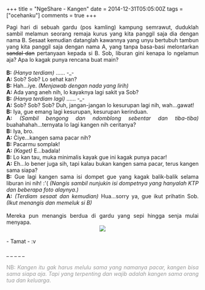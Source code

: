+++
title = "NgeShare - Kangen"
date = 2014-12-31T05:05:00Z
tags = ["ocehanku"]
comments = true
+++

<div style="text-align: justify;">Pagi hari di sebuah gardu (pos kamling) kampung semrawut, duduklah sambil melamun seorang remaja kurus yang kita panggil saja dia dengan nama B. Sesaat kemudian datanglah kawannya yang unyu bertubuh tambun yang kita panggil saja dengan nama A, yang tanpa basa-basi melontarkan <strike>sandal dan</strike> pertanyaan kepada si B. Sob, liburan gini kenapa lo ngelamun aja? Apa lo kagak punya rencana buat main?<br /><br />
<b>B:</b> <i>(Hanya terdiam)</i> ...... -_-<br />
<b>A:</b> Sob? Sob? Lo sehat kan?<br />
<b>B:</b> Hah...iye. <i>(Menjawab dengan nada yang lirih)</i><br />
<b>A:</b> Ada yang aneh nih, lo kayaknya lagi sakit ya Sob?<br />
<b>B:</b> <i>(Hanya terdiam lagi)</i> ...... -_-<br />
<b>A:</b> Sob? Sob? Sob? Duh, jangan-jangan lo kesurupan lagi nih, wah...gawat!<br />
<b>B:</b> Iya, gue emang lagi kesurupan, kesurupan kerinduan.<br />
<b>A:</b> <i>(Sambil bengong dan ndomblong sebentar dan tiba-tiba) </i>buahahahah...ternyata lo lagi kangen nih ceritanya?<br />
<b>B:</b> Iya, bro.<br />
<b>A:</b> Ciye...kangen sama pacar nih?<br />
<b>B:</b> Pacarmu somplak!<br />
<b>A:</b> <i>(Kaget) </i>E...badala!<br />
<b>B:</b> Lo kan tau, muka minimalis kayak gue ini kagak punya pacar!<br />
<b>A:</b> Eh...lo bener juga sih, tapi kalau bukan kangen sama pacar, terus kangen sama siapa?<br />
<b>B:</b> Gue lagi kangen sama isi dompet gue yang kagak balik-balik selama liburan ini nih! :'( <i>(Nangis sambil nunjukin isi dompetnya yang hanyalah KTP dan beberapa foto alaynya.)</i><br />
<b>A:</b> <i>(Terdiam sesaat dan kemudian)</i> Hua...sorry ya, gue ikut prihatin Sob. <i>(Ikut menangis dan memeluk si B)</i><br /><br />
Mereka pun menangis berdua di gardu yang sepi hingga senja mulai menyapa.<br />
<center><img border="0" src="https://3.bp.blogspot.com/-3MoPLJbN3n4/VKMhU118PQI/AAAAAAAAFBI/Yxy8L3TCX6c/s1600/i_hug_that_feel.png" /></center><br />
- Tamat - :v<br /><br />
_ _ _ _ _<br /><br />
<div style="text-align: justify;"><span style="color: #999999;">NB: <i>Kangen itu gak harus melulu sama yang namanya pacar, kangen bisa sama siapa aja. Tapi yang terpenting dan wajib adalah kangen sama orang tua dan keluarga</i>.</span></div></div>
